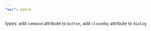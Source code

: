 ```yaml
---
"ovr": patch
---
```


types: add `command` attribute to `button`, add `closedby` attribute to `dialog`
